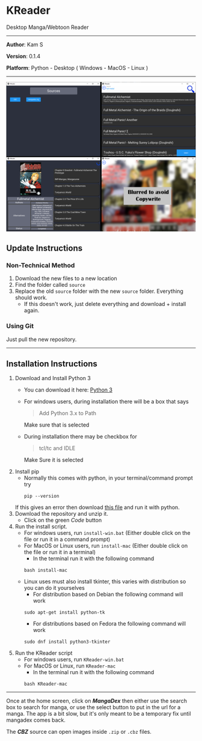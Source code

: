 # KReader
Desktop Manga/Webtoon Reader

****
**Author**: Kam S

**Version**: 0.1.4

**Platform**: Python - Desktop ( Windows - MacOS - Linux )

****

![App Screenshots](./readme_images/OverallImage.png)

## Update Instructions

### Non-Technical Method

1. Download the new files to a new location
2. Find the folder called ```source```
3. Replace the old ```source``` folder with the new ```source``` folder. Everything should work.
    - If this doesn't work, just delete everything and download + install again.

### Using Git
Just pull the new repository.

***

## Installation Instructions

1. Download and Install Python 3
    - You can download it here: [Python 3](https://www.python.org/downloads/)
    - For windows users, during installation there will be a box that says
        > Add Python 3.x to Path
      
      Make sure that is selected
    - During installation there may be checkbox for
        > tcl/tc and IDLE
    
      Make Sure it is selected
2. Install pip
    - Normally this comes with python, in your terminal/command prompt try 
        ```
        pip --version
        ```
     If this gives an error then download [this file](https://bootstrap.pypa.io/get-pip.py) and run it with python.
3. Download the repository and unzip it.
    - Click on the green *Code* button
4. Run the install script. 
    - For windows users, run ```install-win.bat``` (Either double click on the file or run it in a command prompt)
    - For MacOS or Linux users, run ```install-mac```  (Either double click on the file or run it in a terminal)
        - In the terminal run it with the following command
         ```
         bash install-mac
         ```
    - Linux uses must also install tkinter, this varies with distribution so you can do it yourselves
        -  For distribution based on Debian the following command will work
        ```
        sudo apt-get install python-tk
        ```
        - For distributions based on Fedora the following command will work
        ```
        sudo dnf install python3-tkinter
        ```
5. Run the KReader script
    - For windows users, run ```KReader-win.bat```
    - For MacOS or Linux, run ```KReader-mac```
        - In the terminal run it with the following command
        ```
        bash KReader-mac
        ```

****
Once at the home screen, click on ***MangaDex*** then either use the search box to search for manga, or use the select button to put in the url for a manga.
The app is a bit slow, but it's only meant to be a temporary fix until mangadex comes back.

The ***CBZ*** source can open images inside ```.zip``` or ```.cbz``` files.
